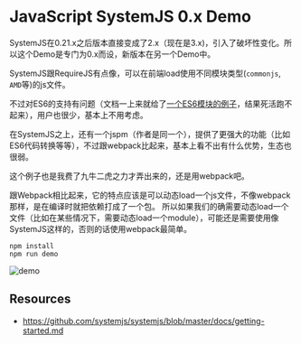 JavaScript SystemJS 0.x Demo
============================

SystemJS在0.21.x之后版本直接变成了2.x（现在是3.x)，引入了破坏性变化。所以这个Demo是专门为0.x而设，新版本在另一个Demo中。

SystemJS跟RequireJS有点像，可以在前端load使用不同模块类型(`commonjs`, `AMD`等)的js文件。

不过对ES6的支持有问题（文档一上来就给了[一个ES6模块的例子](https://github.com/systemjs/systemjs/blob/master/docs/getting-started.md)，结果死活跑不起来），用户也很少，基本上不用考虑。

在SystemJS之上，还有一个jspm（作者是同一个），提供了更强大的功能（比如ES6代码转换等等），不过跟webpack比起来，基本上看不出有什么优势，生态也很弱。

这个例子也是我费了九牛二虎之力才弄出来的，还是用webpack吧。

跟Webpack相比起来，它的特点应该是可以动态load一个js文件，不像webpack那样，是在编译时就把依赖打成了一个包。
所以如果我们的确需要动态load一个文件（比如在某些情况下，需要动态load一个module），可能还是需要使用像SystemJS这样的，否则的话使用webpack最简单。

```
npm install
npm run demo
```

![demo](./images/demo.jpg)

Resources
---------

- <https://github.com/systemjs/systemjs/blob/master/docs/getting-started.md>
